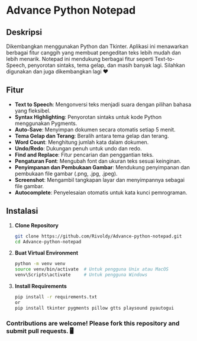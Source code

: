 # Advance Python Notepad

## Deskripsi
Dikembangkan menggunakan Python dan Tkinter. Aplikasi ini menawarkan berbagai fitur canggih yang membuat pengeditan teks lebih mudah dan lebih menarik. Notepad ini mendukung berbagai fitur seperti Text-to-Speech, penyorotan sintaks, tema gelap, dan masih banyak lagi. 
Silahkan digunakan dan juga dikembangkan lagi ❤️

## Fitur
- **Text to Speech**: Mengonversi teks menjadi suara dengan pilihan bahasa yang fleksibel.
- **Syntax Highlighting**: Penyorotan sintaks untuk kode Python menggunakan Pygments.
- **Auto-Save**: Menyimpan dokumen secara otomatis setiap 5 menit.
- **Tema Gelap dan Terang**: Beralih antara tema gelap dan terang.
- **Word Count**: Menghitung jumlah kata dalam dokumen.
- **Undo/Redo**: Dukungan penuh untuk undo dan redo.
- **Find and Replace**: Fitur pencarian dan penggantian teks.
- **Pengaturan Font**: Mengubah font dan ukuran teks sesuai keinginan.
- **Penyimpanan dan Pembukaan Gambar**: Mendukung penyimpanan dan pembukaan file gambar (.png, .jpg, .jpeg).
- **Screenshot**: Mengambil tangkapan layar dan menyimpannya sebagai file gambar.
- **Autocomplete**: Penyelesaian otomatis untuk kata kunci pemrograman.

## Instalasi
1. **Clone Repository**
   ```bash
   git clone https://github.com/Rivoldy/Advance-python-notepad.git
   cd Advance-python-notepad
   
2. **Buat Virtual Environment**
   ```bash
   python -m venv venv
   source venv/bin/activate  # Untuk pengguna Unix atau MacOS
   venv\Scripts\activate     # Untuk pengguna Windows

3. **Install Requirements**
    ```bash
    pip install -r requirements.txt
    or
    pip install tkinter pygments pillow gtts playsound pyautogui

### Contributions are welcome! Please fork this repository and submit pull requests. 🖥️
